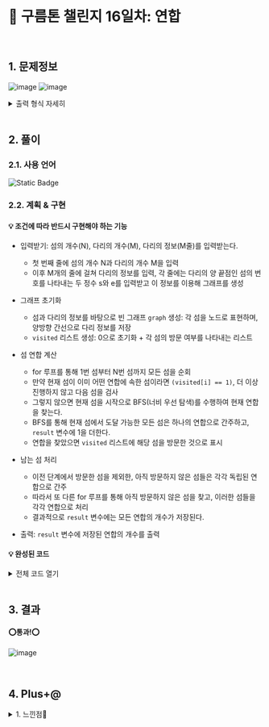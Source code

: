 # 🧩 구름톤 챌린지 16일차: 연합

</br>

## 1. 문제정보
![image](https://github.com/hj4645/goormChallenge/assets/134211096/69fbbf5b-801d-4e60-830f-2113bb4d2c0a)
![image](https://github.com/hj4645/goormChallenge/assets/134211096/b5efcece-ad1d-4b3b-8630-eaa78310f5f9)

  <details>
  <summary>출력 형식 자세히</summary>
  
![image](https://github.com/hj4645/goormChallenge/assets/134211096/7742bacc-ea68-4db3-afcf-7e0b8bd79247)
  </details>
</br>

## 2. 풀이
### 2.1. 사용 언어
![Static Badge](https://img.shields.io/badge/python-%233776AB?style=for-the-badge&logo=python&logoColor=white)

### 2.2. 계획 & 구현
#### 💡 조건에 따라 반드시 구현해야 하는 기능

- 입력받기: 섬의 개수(N), 다리의 개수(M), 다리의 정보(M줄)를 입력받는다.
  - 첫 번째 줄에 섬의 개수 N과 다리의 개수 M을 입력
  - 이후 M개의 줄에 걸쳐 다리의 정보를 입력, 각 줄에는 다리의 양 끝점인 섬의 번호를 나타내는 두 정수 s와 e를 입력받고 이 정보를 이용해 그래프를 생성

- 그래프 초기화
  - 섬과 다리의 정보를 바탕으로 빈 그래프 `graph` 생성: 각 섬을 노드로 표현하며, 양방향 간선으로 다리 정보를 저장
  - `visited` 리스트 생성: 0으로 초기화 + 각 섬의 방문 여부를 나타내는 리스트

- 섬 연합 계산
  - for 루프를 통해 1번 섬부터 N번 섬까지 모든 섬을 순회
  - 만약 현재 섬이 이미 어떤 연합에 속한 섬이라면 `(visited[i] == 1)`, 더 이상 진행하지 않고 다음 섬을 검사
  - 그렇지 않으면 현재 섬을 시작으로 BFS(너비 우선 탐색)를 수행하여 현재 연합을 찾는다.
  - BFS를 통해 현재 섬에서 도달 가능한 모든 섬은 하나의 연합으로 간주하고, `result` 변수에 1을 더한다.
  - 연합을 찾았으면 `visited` 리스트에 해당 섬을 방문한 것으로 표시

- 남는 섬 처리
  - 이전 단계에서 방문한 섬을 제외한, 아직 방문하지 않은 섬들은 각각 독립된 연합으로 간주
  - 따라서 또 다른 for 루프를 통해 아직 방문하지 않은 섬을 찾고, 이러한 섬들을 각각 연합으로 처리
  - 결과적으로 `result` 변수에는 모든 연합의 개수가 저장된다.
 
- 출력: `result` 변수에 저장된 연합의 개수를 출력

#### 💡 완성된 코드

  <details>
  <summary>전체 코드 열기</summary>

```python
from collections import deque

N, M = map(int, input().split())
graph = [[] for _ in range(N + 1)]
visited = [0] * (N + 1)
result = 0

for _ in range(M):
    s, e = map(int, input().split())
    graph[s].append(e)

for i in range(1, N + 1):
    if visited[i]:
        continue

    q = deque([i])
    visited[i] = 1
    is_union = False  # 현재 연합인지 여부를 나타내는 플래그

    while q:
        now = q.popleft()
        for to in graph[now]:
            if not visited[to] and now in graph[to]:
                q.append(to)
                visited[to] = 1

    result += 1  # 현재 연합인 경우에만 결과에 추가

# 남는 섬들을 각각 연합으로 처리
for i in range(1, N + 1):
    if not visited[i]:
        result += 1

print(result)
```
  </details>

</br>

## 3. 결과

#### ⭕통과!⭕
![image](https://github.com/hj4645/goormChallenge/assets/134211096/29947a25-a183-481f-af94-7eb66c46665a)

</br>

## 4. Plus+@

<details>
  <summary> 1. 느낀점💬 </summary>

  - 처음에는 BFS 우선탐색 알고리즘이 아닌 다른 방향으로 문제를 해결하려고 했다.
    - 섬의 개수, 다리의 개수, 입력된 다리의 정보 간 규칙성을 발견하려고 했으나 특별히 규칙성이 존재하지 않았다.
    - 한 연합의 요소가 2개인 경우와 3개인 경우로 나누어 해결하려고 하였으나 `a -> b`, `b -> c`인 경우 `a, b, c`를 제외하고 연합의 개수를 계산하기 위한 로직 구현이 어려웠다.
  - <a href="https://youtu.be/BsYbdUnKZ-Y?si=MfQLTG2XNX1kc7gq"> DFS BFS 깊이 너비 우선탐색 알고리즘 5분만에 이해하기 </a>
    - 이 링크의 강의가 정말 도움이 많이 되었다.
  - 알고리즘 문제를 보았을 때 우선탐색의 적용여부를 파악하기도 어렵지만, DFS와 BFS 중 어떤 탐색 방법을 선택해 적용해야 할지를 구분하는 것도 어려운 것 같다.
  - 평소에 DFS 문제를 더 많이 풀어봐서인지 BFS를 문제에 적용하는 데에 시간이 많이 걸렸다. DFS, BFS 기초 문제를 풀어보며 좀 더 익숙해져야 할 것 같다.
</details>
